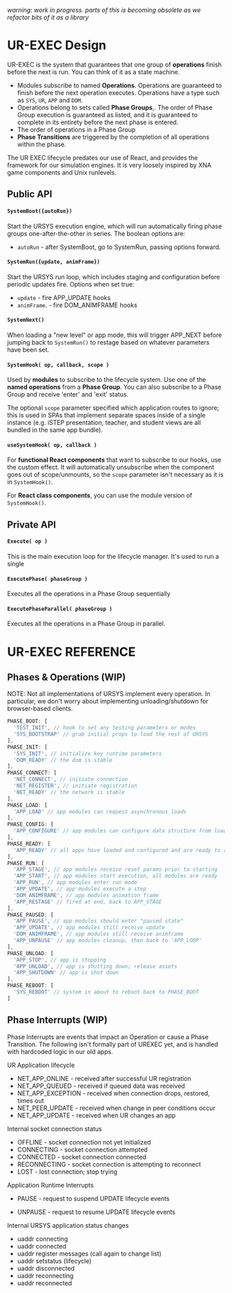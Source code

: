 *warning: work in progress. parts of this is becoming obsolete as we refactor bits of it as a library*

# UR-EXEC Design

UR-EXEC is the system that guarantees that one group of **operations** finish before the next is run. You can think of it as a state machine.

* Modules subscribe to named **Operations**.  Operations are guaranteed to finish before the next operation executes. Operations have a type such as `SYS`, `UR`, `APP` and `DOM`. 
* Operations belong to sets called **Phase Groups**,. The order of Phase Group execution is guaranteed as listed, and it is guaranteed to complete in its entirety before the next phase is entered. 
* The order of operations in a Phase Group
* **Phase Transitions** are triggered by the completion of all operations within the phase. 

The UR EXEC lifecycle predates our use of React, and provides the framework for our simulation engines. It is very loosely inspired by XNA game components and Unix runlevels.



## Public API

#### `SystemBoot({autoRun})`

Start the URSYS execution engine, which will run automatically firing phase groups one-after-the-other in series. The boolean options are:

* `autoRun` - after SystemBoot, go to SystemRun, passing options forward.

  

#### `SystemRun({update, animFrame})`

Start the URSYS run loop, which includes staging and configuration before periodic updates fire.  Options when set true:

*  `update` - fire APP_UPDATE hooks
*  `animFrame`. - fire DOM_ANIMFRAME hooks



####  `SystemNext()`

When loading a "new level" or app mode, this will trigger APP_NEXT before jumping back to `SystemRun()` to restage based on whatever parameters have been set.



#### `SystemHook( op, callback, scope )`

Used by **modules** to subscribe to the lifecycle system. Use one of the **named operations** from a **Phase Group**. You can also subscribe to a Phase Group and receive 'enter' and 'exit' status.

The optional `scope` parameter specified which application routes to ignore; this is used in SPAs that implement separate spaces inside of a single instance (e.g. iSTEP presentation, teacher, and student views are all bundled in the same app bundle). 



#### `useSystemHook( op, callback )`

For **functional React components** that want to subscribe to our hooks, use the custom effect. It will automatically unsubscribe when the component goes out of scope/unmounts, so the `scope` parameter isn't necessary as it is in `SystemHook()`. 

For **React class components**, you can use the module version of  `SystemHook()`. 



## Private API

#### `Execute( op )`

This is the main execution loop for the lifecycle manager. It's used to run a single 

#### `ExecutePhase( phaseGroup )`

Executes all the operations in a Phase Group sequentially

#### `ExecutePhaseParallel( phaseGroup )`

Executes all the operations in a Phase Group in parallel.





# UR-EXEC REFERENCE

## Phases & Operations (WIP)

NOTE: Not all implementations of URSYS implement every operation. In particular, we don't worry about implementing unloading/shutdown for browser-based clients.

```js
PHASE_BOOT: [
  'TEST_INIT', // hook to set any testing parameters or modes
  'SYS_BOOTSTRAP' // grab initial props to load the rest of URSYS
],
PHASE_INIT: [
  'SYS_INIT', // initialize key runtime parameters
  'DOM_READY' // the dom is stable
],
PHASE_CONNECT: [
  'NET_CONNECT', // initiate connection
  'NET_REGISTER', // initiate registration
  'NET_READY' // the network is stable
],
PHASE_LOAD: [
  'APP_LOAD' // app modules can request asynchronous loads
],
PHASE_CONFIG: [
  'APP_CONFIGURE' // app modules can configure data structure from loaded data
],
PHASE_READY: [
  'APP_READY' // all apps have loaded and configured and are ready to run
],
PHASE_RUN: [
  'APP_STAGE', // app modules receive reset params prior to starting
  'APP_START', // app modules start execution, all modules are ready
  'APP_RUN', // app modules enter run mode
  'APP_UPDATE', // app modules execute a step
  'DOM_ANIMFRAME', // app modules animation frame
  'APP_RESTAGE' // fired at end, back to APP_STAGE
],
PHASE_PAUSED: [
  'APP_PAUSE', // app modules should enter "paused state"
  'APP_UPDATE', // app modules still receive update
  'DOM_ANIMFRAME', // app modules still receive animframe
  'APP_UNPAUSE' // app modules cleanup, then back to 'APP_LOOP'
],
PHASE_UNLOAD: [
  'APP_STOP', // app is stopping
  'APP_UNLOAD', // app is shutting down; release assets
  'APP_SHUTDOWN' // app is shut down
],
PHASE_REBOOT: [
  'SYS_REBOOT' // system is about to reboot back to PHASE_BOOT
]
```



## Phase Interrupts (WIP)

Phase Interrupts are events that impact an Operation or cause a Phase Transition. The following isn't formally part of UREXEC yet, and is handled with hardcoded logic in our old apps.

UR Application lifecycle

* NET_APP_ONLINE - received after successful UR registration
* NET_APP_QUEUED - received if queued data was received
* NET_APP_EXCEPTION - received when connection drops, restored, times out
* NET_PEER_UPDATE - received when change in peer conditions occur
* NET_APP_UPDATE - received when UR changes an app 

Internal socket connection status

* OFFLINE - socket connection not yet initialized
* CONNECTING - socket connection attempted
* CONNECTED - socket connection connected
* RECONNECTING - socket connection is attempting to reconnect
* LOST - lost connection; stop trying

Application Runtime Interrupts

* PAUSE - request to suspend UPDATE lifecycle events

* UNPAUSE - request to resume UPDATE lifecycle events


Internal URSYS application status changes

* uaddr connecting
* uaddr connected
* uaddr register messages (call again to change list)
* uaddr setstatus (lifecycle)
* uaddr disconnected
* uaddr reconnecting
* uaddr reconnected

